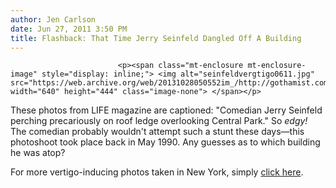```yaml
---
author: Jen Carlson
date: Jun 27, 2011 3:50 PM
title: Flashback: That Time Jerry Seinfeld Dangled Off A Building
---
```



                            
                            
                            
                            <p><span class="mt-enclosure mt-enclosure-image" style="display: inline;"> <img alt="seinfeldvergtigo0611.jpg" src="https://web.archive.org/web/20131028050552im_/http://gothamist.com/attachments/arts_jen/seinfeldvergtigo0611.jpg" width="640" height="444" class="image-none"> </span></p>

<p>These photos from LIFE magazine are captioned: &quot;Comedian Jerry Seinfeld perching precariously on roof ledge overlooking Central Park.&quot; So <em>edgy!</em> The comedian probably wouldn&apos;t attempt such a stunt these days&#x2014;this photoshoot took place back in May 1990. Any guesses as to which building he was atop?</p>

<p>For more vertigo-inducing photos taken in New York, simply <a href="https://web.archive.org/web/20131028050552/http://gothamist.com/2011/04/19/is_this_the_most_vertigo-inducing_p.php">click here</a>.</p>
                            
                            
                            